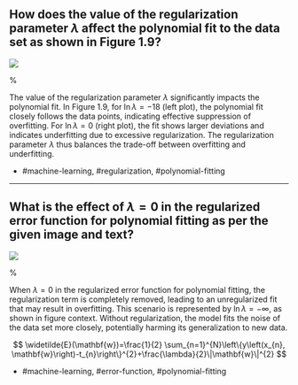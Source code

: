 ## How does the value of the regularization parameter $\lambda$ affect the polynomial fit to the data set as shown in Figure 1.9?

![](https://cdn.mathpix.com/cropped/2024_05_18_e829ee8c78472bc3e50eg-1.jpg?height=448&width=1510&top_left_y=208&top_left_x=148)

%

The value of the regularization parameter $\lambda$ significantly impacts the polynomial fit. In Figure 1.9, for $\ln \lambda = -18$ (left plot), the polynomial fit closely follows the data points, indicating effective suppression of overfitting. For $\ln \lambda = 0$ (right plot), the fit shows larger deviations and indicates underfitting due to excessive regularization. The regularization parameter $\lambda$ thus balances the trade-off between overfitting and underfitting.

- #machine-learning, #regularization, #polynomial-fitting

---

## What is the effect of $\lambda = 0$ in the regularized error function for polynomial fitting as per the given image and text?

![](https://cdn.mathpix.com/cropped/2024_05_18_e829ee8c78472bc3e50eg-1.jpg?height=448&width=1510&top_left_y=208&top_left_x=148)

%

When $\lambda = 0$ in the regularized error function for polynomial fitting, the regularization term is completely removed, leading to an unregularized fit that may result in overfitting. This scenario is represented by $\ln \lambda = -\infty$, as shown in figure context. Without regularization, the model fits the noise of the data set more closely, potentially harming its generalization to new data.

$$
\widetilde{E}(\mathbf{w})=\frac{1}{2} \sum_{n=1}^{N}\left\{y\left(x_{n}, \mathbf{w}\right)-t_{n}\right\}^{2}+\frac{\lambda}{2}\|\mathbf{w}\|^{2}
$$

- #machine-learning, #error-function, #polynomial-fitting